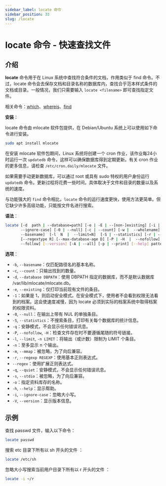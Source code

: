 ```yaml
---
sidebar_label: locate 命令
sidebar_position: 33
slug: /locate
---
```


# locate 命令 - 快速查找文件



## 介绍

**locate** 命令用于在 Linux 系统中查找符合条件的文档，作用类似于 find 命令。不过，locate 命令会去保存文档和目录名称的数据库内，查找合乎范本样式条件的文档或目录。一般情况，我们只需要输入 `locate <filename>` 即可查找指定文件。

相关命令：[which](/linux-command/which)、[whereis](/linux-command/whereis)、[find](/linux-command/find)

**安装**：

locate 命令由 mlocate 软件包提供，在 Debian/Ubuntu 系统上可以使用如下命令进行安装。

```bash
sudo apt install mlocate
```

在安装 mlocate 软件包期间，Linux 系统将创建一个 cron 作业，该作业每24小时运行一次 `updatedb` 命令，这样可以确保数据库得到定期更新。有关 cron 作业的更多信息，请检查 `/etc/cron.daily/mlocate` 文件。

如果需要手动更新数据库，可以通过 root 或具有 sudo 特权的用户身份运行 `updatedb` 命令。更新过程将花费一些时间，具体取决于文件和目录的数量以及系统的速度。

与功能强大的 `find` 命令相比，`locate` 命令的运行速度更快，使用方法更简单。但它缺少许多高级功能，只能按文件名进行搜索。

**语法**：

```bash
locate [-d  path | --database=path] [-e | -E | --[non-]existing] [-i |
       --ignore-case] [-0 | --null] [-c | --count] [-w |  --wholename]  [-b  |
       --basename]  [-l  N  |  --limit=N]  [-S | --statistics] [-r | --regex ]
       [--regextype R] [--max-database-age D] [-P | -H  |  --nofollow]  [-L  |
       --follow] [--version] [-A | --all] [-p | --print] [--help] pattern...
```

**选项**：

- `-b`, `--basename`：仅匹配路径名的基本名称。
- `-c`, `--count`：只输出找到的数量。
- `-d`, `--database DBPATH`：使用 DBPATH 指定的数据库，而不是默认数据库 /var/lib/mlocate/mlocate.db。
- `-e`, `--existing`：仅打印当前现有文件的条目。
- `-1`：如果是 1，则启动安全模式。在安全模式下，使用者不会看到权限无法看到的档案。这会使速度减慢，因为 locate 必须到实际的档案系统中取得档案的权限资料。
- `-0`, `--null`：在输出上带有 NUL 的单独条目。
- `-S`, `--statistics`：不搜索条目，打印有关每个数据库的统计信息。
- `-q`：安静模式，不会显示任何错误讯息。
- `-P`, `--nofollow`, `-H`：检查文件存在时不要遵循尾随的符号链接。
- `-l`, `--limit`, `-n LIMIT`：将输出（或计数）限制为 LIMIT 个条目。
- `-n`：至多显示 n 个输出。
- `-m`, `--mmap`：被忽略，为了向后兼容。
- `-r`, `--regexp REGEXP`：使用基本正则表达式。
- `--regex`：使用扩展正则表达式。
- `-q`, `--quiet`：安静模式，不会显示任何错误讯息。
- `-s`, `--stdio`：被忽略，为了向后兼容。
- `-o`：指定资料库存的名称。
- `-h`, `--help`：显示帮助。
- `-i`, `--ignore-case`：忽略大小写。
- `-V`, `--version`：显示版本信息。



## 示例

查找 passwd 文件，输入以下命令：

```bash
locate passwd
```

搜索 etc 目录下所有以 sh 开头的文件 ：

```bash
locate /etc/sh
```

忽略大小写搜索当前用户目录下所有以 r 开头的文件 ：

```bash
locate -i ~/r
```


